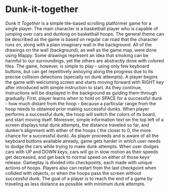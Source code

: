 # Dunk-it-together

*Dunk It Together* is a simple tile-based scrolling platformer game for a single player. The main character is a basketball player who is capable of jumping over cars and dunking on basketball hoops. The general theme can be described as the game is based on regular car road that the character runs on, along with a plain imaginary wall in the background. All of the drawings on the wall (background), as well as the game map, were done using Mappy. Some drawings represent an idea that smoking can be harmful to our surroundings, yet the others are abstractly done with colored tiles. The game, however, is simple to play - using only few keyboard buttons, but can get repetitively annoying along the progress due to its precise collision detections (specially on dunk attempts).
A player begins the game with welcoming screen and starts moving forward with RIGHT key after introduced with simple instruction to start. As they continue, instructions will be displayed in the background as guiding them through gradually. First, player learns when to hold on SPACE for a successful dunk - how much distant from the hoop - because a particular range from the hoop needs to obtained prior making successful dunks. When player performs a successful dunk, the hoop will switch the colors of its board, and start moving itself. Moreover, simple information text on the top left of a screen displays total dunk attempts, the distance traveled so far, and dunker’s alignment with either of the hoops ( the closer to 0, the more chance for a successful dunk). As player proceeds and is aware of all the keyboard buttons available already, game gets harder in which user needs to dodge the cars while trying to make dunk attempts. When user dodges cars with UP and DOWN keys, cars will go in slow motion as their speeds get decreased, and get back to normal speed on either of those keys’ release. Gameplay is divided into checkpoints, each made with unique actions of hoops. Players also can restart from
the last checkpoint when collided with objects, or when the hoops pass the screen without successful dunk. The goal of a player is to reach the end of a game by traveling as less distance as possible with minimum dunk attempts.
